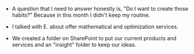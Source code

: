 - A question that I need to answer honestly is, "Do I want to create those habits?" Because in this month I didn't keep my routine.

- I talked with E. about offer mathematical and optimization services.

- We created a folder on SharePoint to put our current products and services and an "insight" folder to keep our ideas.
